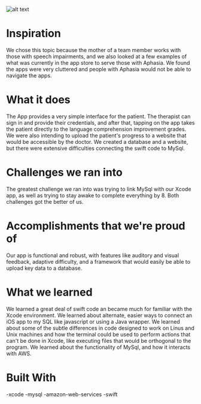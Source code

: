![alt text](login.png)

# Inspiration
We chose this topic because the mother of a team member works with those with speech impairments, and we also looked at a few examples of what was currently in the app store to serve those with Aphasia. We found the apps were very cluttered and people with Aphasia would not be able to navigate the apps.

# What it does
The App provides a very simple interface for the patient. The therapist can sign in and provide their credentials, and after that, tapping on the app takes the patient directly to the language comprehension improvement grades. We were also intending to upload the patient's progress to a website that would be accessible by the doctor. We created a database and a website, but there were extensive difficulties connecting the swift code to MySql.

# Challenges we ran into
The greatest challenge we ran into was trying to link MySql with our Xcode app, as well as trying to stay awake to complete everything by 8. Both challenges got the better of us.

# Accomplishments that we're proud of
Our app is functional and robust, with features like auditory and visual feedback, adaptive difficulty, and a framework that would easily be able to upload key data to a database.

# What we learned
We learned a great deal of swift code an became much for familiar with the Xcode environment. We learned about alternate, easier ways to connect an iOS app to my SQL like javascript or using a Java wrapper. We learned about some of the subtle differences in code designed to work on Linus and Unix machines and how the terminal could be used to perform actions that can't be done in Xcode, like executing files that would be orthogonal to the program. We learned about the functionality of MySql, and how it interacts with AWS.

# Built With
-xcode
-mysql
-amazon-web-services
-swift
